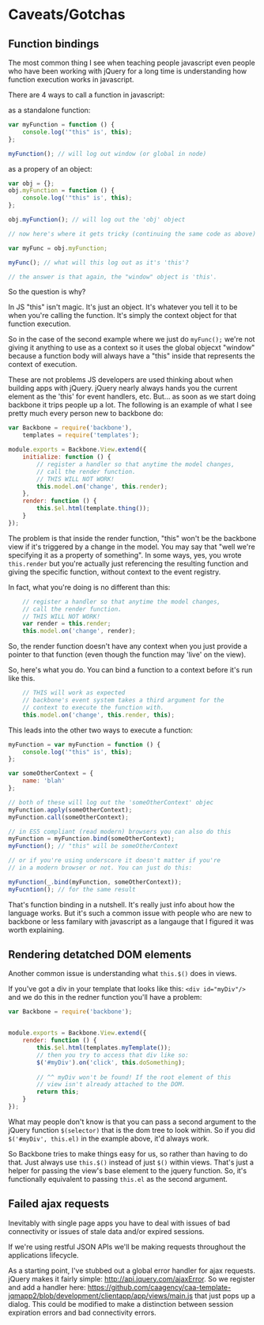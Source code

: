 # Caveats/Gotchas


## Function bindings

The most common thing I see when teaching people javascript even people who have been working with jQuery for a long time is understanding how function execution works in javascript. 

There are 4 ways to call a function in javascript:

as a standalone function:

```js
var myFunction = function () {
    console.log('"this" is', this);  
};

myFunction(); // will log out window (or global in node)

```

as a propery of an object:

```js
var obj = {};
obj.myFunction = function () {
    console.log('"this" is', this);  
};

obj.myFunction(); // will log out the 'obj' object

// now here's where it gets tricky (continuing the same code as above)

var myFunc = obj.myFunction;

myFunc(); // what will this log out as it's 'this'?

// the answer is that again, the "window" object is 'this'.
```

So the question is why?

In JS "this" isn't magic. It's just an object. It's whatever you tell it to be when you're calling the function. It's simply the context object for that function execution.

So in the case of the second example where we just do `myFunc();` we're not giving it anything to use as a context so it uses the global objecxt "window" because a function body will always have a "this" inside that represents the context of execution.

These are not problems JS developers are used thinking about when building apps with jQuery. jQuery nearly always hands you the current element as the 'this' for event handlers, etc. But... as soon as we start doing backbone it trips people up a lot. The following is an example of what I see pretty much every person new to backbone do:

```js
var Backbone = require('backbone'),
    templates = require('templates');

module.exports = Backbone.View.extend({
    initialize: function () {
        // register a handler so that anytime the model changes, 
        // call the render function.
        // THIS WILL NOT WORK!
        this.model.on('change', this.render);
    }, 
    render: function () {
        this.$el.html(template.thing());
    }
});
```

The problem is that inside the render function, "this" won't be the backbone view if it's triggered by a change in the model. You may say that "well we're specifying it as a property of something". In some ways, yes, you wrote `this.render` but you're actually just referencing the resulting function and giving the specific function, without context to the event registry.

In fact, what you're doing is no different than this:

```js
    // register a handler so that anytime the model changes, 
    // call the render function.
    // THIS WILL NOT WORK!
    var render = this.render;
    this.model.on('change', render);
```

So, the render function doesn't have any context when you just provide a pointer to that function (even though the function may 'live' on the view). 

So, here's what you do. You can bind a function to a context before it's run like this. 

```js
    // THIS will work as expected
    // backbone's event system takes a third argument for the
    // context to execute the function with.
    this.model.on('change', this.render, this);
```

This leads into the other two ways to execute a function:

```js
myFunction = var myFunction = function () {
    console.log('"this" is', this);  
};

var someOtherContext = {
    name: 'blah'
};

// both of these will log out the 'someOtherContext' objec
myFunction.apply(someOtherContext); 
myFunction.call(someOtherContext);

// in ES5 compliant (read modern) browsers you can also do this
myFunction = myFunction.bind(someOtherContext);
myFunction(); // "this" will be someOtherContext

// or if you're using underscore it doesn't matter if you're
// in a modern browser or not. You can just do this:

myFunction(_.bind(myFunction, someOtherContext));
myFucntion(); // for the same result
```

That's function binding in a nutshell. It's really just info about how the language works. But it's such a common issue with people who are new to backbone or less familary with javascript as a langauge that I figured it was worth explaining.


## Rendering detatched DOM elements

Another common issue is understanding what `this.$()` does in views. 

If you've got a div in your template that looks like this: `<div id="myDiv"/>` and we do this in the redner function you'll have a problem:

```js
var Backbone = require('backbone');


module.exports = Backbone.View.extend({
    render: function () {
        this.$el.html(templates.myTemplate());
        // then you try to access that div like so:
        $('#myDiv').on('click', this.doSomething);
        
        // ^^ myDiv won't be found! If the root element of this
        // view isn't already attached to the DOM.
        return this;
    }
});
```

What may people don't know is that you can pass a second argument to the jQuery function `$(selector)` that is the dom tree to look within. So if you did `$('#myDiv', this.el)` in the example above, it'd always work. 

So Backbone tries to make things easy for us, so rather than having to do that. Just always use `this.$()` instead of just `$()` within views. That's just a helper for passing the view's base element to the jquery function. So, it's functionally equivalent to passing `this.el` as the second argument. 


## Failed ajax requests

Inevitably with single page apps you have to deal with issues of bad connectivity or issues of stale data and/or expired sessions.

If we're using restful JSON APIs we'll be making requests throughout the applications lifecycle.

As a starting point, I've stubbed out a global error handler for ajax requests. jQuery makes it fairly simple: http://api.jquery.com/ajaxError. So we register and add a handler here: https://github.com/caagency/caa-template-jqmapp2/blob/development/clientapp/app/views/main.js that just pops up a dialog. This could be modified to make a distinction between session expiration errors and bad connectivity errors. 
